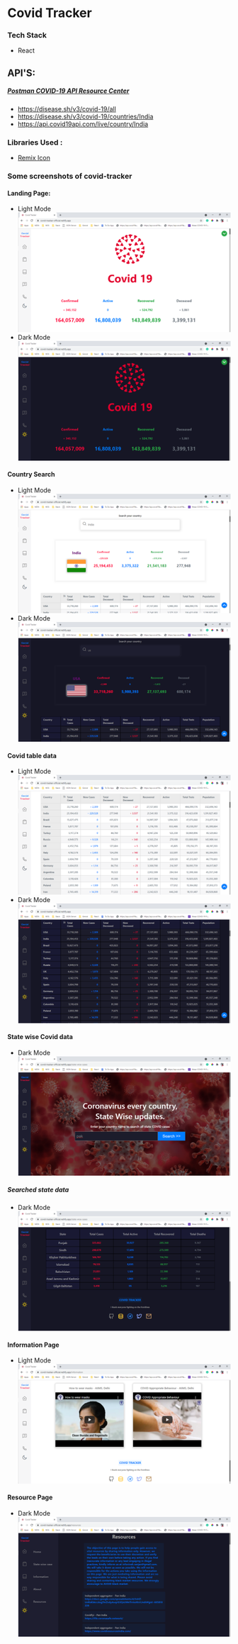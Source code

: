 # Covid Tracker

### Tech Stack
- React

## API'S:
##### [Postman COVID-19 API Resource Center](https://covid-19-apis.postman.com/)
- https://disease.sh/v3/covid-19/all
- https://disease.sh/v3/covid-19/countries/India
- https://api.covid19api.com/live/country/India


### Libraries Used :
- [Remix Icon](https://github.com/facebook/create-react-app)

### Some screenshots of covid-tracker

#### Landing Page:
- Light Mode
![Landing Page light mode](./screenshots/Screenshot_267.png)
- Dark Mode
![Landing Page dark mode](./screenshots/Screenshot_273.png)

#### Country Search
- Light Mode
![Country Search Page light mode](./screenshots/Screenshot_268.png)
- Dark Mode
![Country Search Page dark mode](./screenshots/Screenshot_274.png)

#### Covid table data
 - Light Mode
![Covid table light mode](./screenshots/Screenshot_269.png)
- Dark Mode
![Covid table dark mode](./screenshots/Screenshot_275.png)


#### State wise Covid data

- Dark Mode
![State wise Covid datadark mode](./screenshots/Screenshot_276.png)

##### Searched state data
- Dark Mode
![Searched state dark mode](./screenshots/Screenshot_277.png)

#### Information Page
 - Light Mode
![Information Page light mode](./screenshots/Screenshot_272.png)

#### Resource Page

- Dark Mode
![Resource Page dark mode](./screenshots/Screenshot_278.png)
